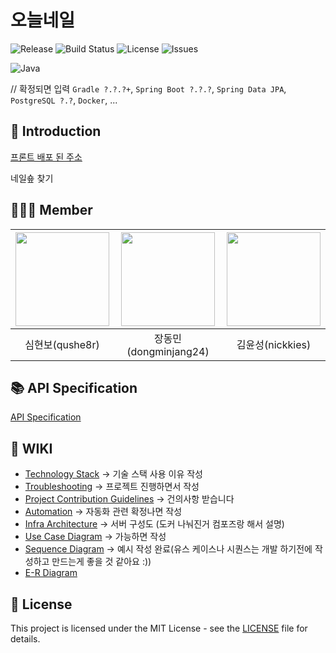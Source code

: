 # 오늘네일

![Release](https://img.shields.io/github/v/release/nickkies/microservice-project)
![Build Status](https://github.com/nickkies/microservice-project/actions/workflows/prod.yml/badge.svg)
![License](https://img.shields.io/badge/License-MIT-green)
![Issues](https://img.shields.io/github/issues/mobi-projects/nail-case-server)

![Java](https://img.shields.io/badge/Java-21-blue)

// 확정되면 입력
`Gradle ?.?.?+`, `Spring Boot ?.?.?`, `Spring Data JPA`, `PostgreSQL ?.?`, `Docker`, ...

## 🌟 Introduction

[프론트 배포 된 주소](https://github.com)

네일숖 찾기

## 🧑‍🤝‍🧑 Member

| <a href="https://github.com/qushe8r"><img src="https://avatars.githubusercontent.com/u/115606959?v=4" width="150" height="150"/></a> | <a href="https://github.com/dongminjang24"><img src="https://avatars.githubusercontent.com/u/96242198?v=4" width="150" height="150"/></a> | <a href="https://github.com/nickkies"><img src="https://avatars.githubusercontent.com/u/58020354?v=4" width="150" height="150"/></a> |
| :----------------------------------------------------------------------------------------------------------------------------------: | :---------------------------------------------------------------------------------------------------------------------------------------: | :----------------------------------------------------------------------------------------------------------------------------------: |
|                                                           심현보(qushe8r)                                                            |                                                           장동민(dongminjang24)                                                           |                                                           김윤성(nickkies)                                                           |

## 📚 API Specification

[API Specification](https://mobi-projects.github.io/nail-case-server/)

## 📖 WIKI

- [Technology Stack](./WIKI/technology-stack.md) -> 기술 스택 사용 이유 작성
- [Troubleshooting](./WIKI/troubleshooting) -> 프로젝트 진행하면서 작성
- [Project Contribution Guidelines](./WIKI/workflow/guidelines.md) -> 건의사항 받습니다
- [Automation](./WIKI/workflow/automation.md) -> 자동화 관련 확정나면 작성
- [Infra Architecture](./WIKI/software/infra-archtecture.png) -> 서버 구성도 (도커 나눠진거 컴포즈랑 해서 설명)
- [Use Case Diagram](./WIKI/software/use-case-diagram.png) -> 가능하면 작성
- [Sequence Diagram](./WIKI/software/sequence-diagram.md) -> 예시 작성 완료(유스 케이스나 시퀀스는 개발 하기전에 작성하고 만드는게 좋을 것 같아요 :))
- [E-R Diagram](./WIKI/software/erd.png)

## 📜 License

This project is licensed under the MIT License - see the [LICENSE](./LICENSE.md) file for details.
